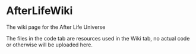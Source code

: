 # AfterLifeWiki
The wiki page for the After Life Universe

The files in the code tab are resources used in the Wiki tab, no actual code or otherwise will be uploaded here.
